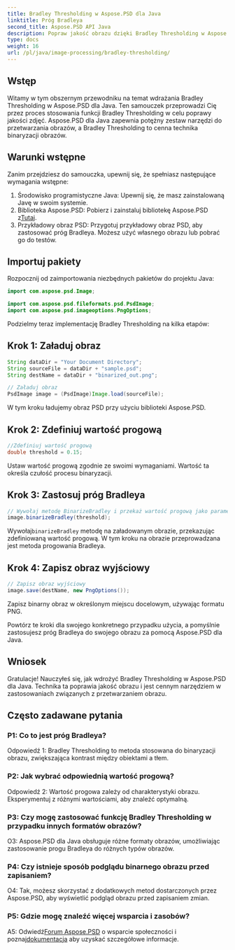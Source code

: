 ```yaml
---
title: Bradley Thresholding w Aspose.PSD dla Java
linktitle: Próg Bradleya
second_title: Aspose.PSD API Java
description: Popraw jakość obrazu dzięki Bradley Thresholding w Aspose.PSD dla Java. Postępuj zgodnie z naszym przewodnikiem krok po kroku, aby uzyskać efektywną binaryzację obrazu.
type: docs
weight: 16
url: /pl/java/image-processing/bradley-thresholding/
---
```

## Wstęp

Witamy w tym obszernym przewodniku na temat wdrażania Bradley Thresholding w Aspose.PSD dla Java. Ten samouczek przeprowadzi Cię przez proces stosowania funkcji Bradley Thresholding w celu poprawy jakości zdjęć. Aspose.PSD dla Java zapewnia potężny zestaw narzędzi do przetwarzania obrazów, a Bradley Thresholding to cenna technika binaryzacji obrazów.

## Warunki wstępne

Zanim przejdziesz do samouczka, upewnij się, że spełniasz następujące wymagania wstępne:

1. Środowisko programistyczne Java: Upewnij się, że masz zainstalowaną Javę w swoim systemie.
2.  Biblioteka Aspose.PSD: Pobierz i zainstaluj bibliotekę Aspose.PSD z[Tutaj](https://releases.aspose.com/psd/java/).
3. Przykładowy obraz PSD: Przygotuj przykładowy obraz PSD, aby zastosować próg Bradleya. Możesz użyć własnego obrazu lub pobrać go do testów.

## Importuj pakiety

Rozpocznij od zaimportowania niezbędnych pakietów do projektu Java:

```java
import com.aspose.psd.Image;

import com.aspose.psd.fileformats.psd.PsdImage;
import com.aspose.psd.imageoptions.PngOptions;
```

Podzielmy teraz implementację Bradley Thresholding na kilka etapów:

## Krok 1: Załaduj obraz

```java
String dataDir = "Your Document Directory";
String sourceFile = dataDir + "sample.psd";
String destName = dataDir + "binarized_out.png";

// Załaduj obraz
PsdImage image = (PsdImage)Image.load(sourceFile);
```

W tym kroku ładujemy obraz PSD przy użyciu biblioteki Aspose.PSD.

## Krok 2: Zdefiniuj wartość progową

```java
//Zdefiniuj wartość progową
double threshold = 0.15;
```

Ustaw wartość progową zgodnie ze swoimi wymaganiami. Wartość ta określa czułość procesu binaryzacji.

## Krok 3: Zastosuj próg Bradleya

```java
// Wywołaj metodę BinarizeBradley i przekaż wartość progową jako parametr
image.binarizeBradley(threshold);
```

 Wywołaj`binarizeBradley` metodę na załadowanym obrazie, przekazując zdefiniowaną wartość progową. W tym kroku na obrazie przeprowadzana jest metoda progowania Bradleya.

## Krok 4: Zapisz obraz wyjściowy

```java
// Zapisz obraz wyjściowy
image.save(destName, new PngOptions());
```

Zapisz binarny obraz w określonym miejscu docelowym, używając formatu PNG.

Powtórz te kroki dla swojego konkretnego przypadku użycia, a pomyślnie zastosujesz próg Bradleya do swojego obrazu za pomocą Aspose.PSD dla Java.

## Wniosek

Gratulacje! Nauczyłeś się, jak wdrożyć Bradley Thresholding w Aspose.PSD dla Java. Technika ta poprawia jakość obrazu i jest cennym narzędziem w zastosowaniach związanych z przetwarzaniem obrazu.

## Często zadawane pytania

### P1: Co to jest próg Bradleya?

Odpowiedź 1: Bradley Thresholding to metoda stosowana do binaryzacji obrazu, zwiększająca kontrast między obiektami a tłem.

### P2: Jak wybrać odpowiednią wartość progową?

Odpowiedź 2: Wartość progowa zależy od charakterystyki obrazu. Eksperymentuj z różnymi wartościami, aby znaleźć optymalną.

### P3: Czy mogę zastosować funkcję Bradley Thresholding w przypadku innych formatów obrazów?

O3: Aspose.PSD dla Java obsługuje różne formaty obrazów, umożliwiając zastosowanie progu Bradleya do różnych typów obrazów.

### P4: Czy istnieje sposób podglądu binarnego obrazu przed zapisaniem?

O4: Tak, możesz skorzystać z dodatkowych metod dostarczonych przez Aspose.PSD, aby wyświetlić podgląd obrazu przed zapisaniem zmian.

### P5: Gdzie mogę znaleźć więcej wsparcia i zasobów?

 A5: Odwiedź[Forum Aspose.PSD](https://forum.aspose.com/c/psd/34) o wsparcie społeczności i poznaj[dokumentacja](https://reference.aspose.com/psd/java/) aby uzyskać szczegółowe informacje.